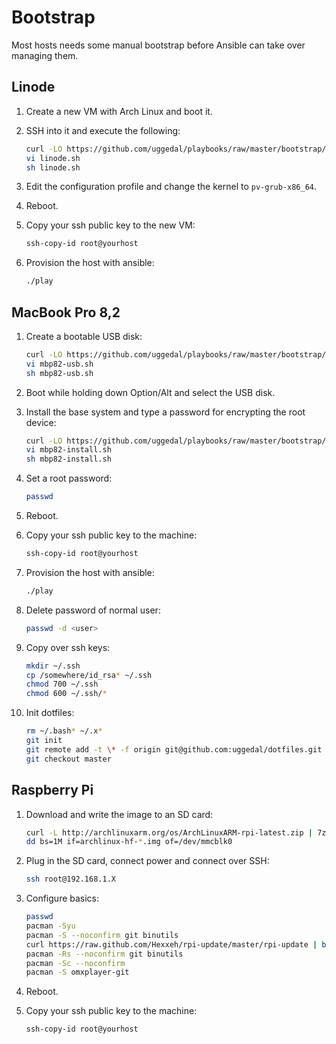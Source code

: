 Bootstrap
=========

Most hosts needs some manual bootstrap before Ansible can take over managing
them.

Linode
------

1. Create a new VM with Arch Linux and boot it.
2. SSH into it and execute the following:

    ```sh
    curl -LO https://github.com/uggedal/playbooks/raw/master/bootstrap/linode.sh
    vi linode.sh
    sh linode.sh
    ```

3. Edit the configuration profile and change the kernel to `pv-grub-x86_64`.
4. Reboot.
5. Copy your ssh public key to the new VM:

    ```sh
    ssh-copy-id root@yourhost
    ```

6. Provision the host with ansible:

    ```sh
    ./play
    ```

MacBook Pro 8,2
---------------

1. Create a bootable USB disk:

    ```sh
    curl -LO https://github.com/uggedal/playbooks/raw/master/bootstrap/mbp82-usb.sh
    vi mbp82-usb.sh
    sh mbp82-usb.sh
    ```

2. Boot while holding down Option/Alt and select the USB disk.
3. Install the base system and type a password for encrypting the root device:

    ```sh
    curl -LO https://github.com/uggedal/playbooks/raw/master/bootstrap/mbp82-install.sh
    vi mbp82-install.sh
    sh mbp82-install.sh
    ```

4. Set a root password:

    ```sh
    passwd
    ```

4. Reboot.
5. Copy your ssh public key to the machine:

    ```sh
    ssh-copy-id root@yourhost
    ```

6. Provision the host with ansible:

    ```sh
    ./play
    ```

7. Delete password of normal user:

    ```sh
    passwd -d <user>
    ```

8. Copy over ssh keys:

    ```sh
    mkdir ~/.ssh
    cp /somewhere/id_rsa* ~/.ssh
    chmod 700 ~/.ssh
    chmod 600 ~/.ssh/*
    ```

9. Init dotfiles:

    ```sh
    rm ~/.bash* ~/.x*
    git init
    git remote add -t \* -f origin git@github.com:uggedal/dotfiles.git
    git checkout master
    ```

Raspberry Pi
------------

1. Download and write the image to an SD card:

    ```sh
    curl -L http://archlinuxarm.org/os/ArchLinuxARM-rpi-latest.zip | 7z x -si
    dd bs=1M if=archlinux-hf-*.img of=/dev/mmcblk0
    ```

2. Plug in the SD card, connect power and connect over SSH:

    ```sh
    ssh root@192.168.1.X
    ```

3. Configure basics:

    ```sh
    passwd
    pacman -Syu
    pacman -S --noconfirm git binutils
    curl https://raw.github.com/Hexxeh/rpi-update/master/rpi-update | bash
    pacman -Rs --noconfirm git binutils
    pacman -Sc --noconfirm
    pacman -S omxplayer-git
    ```

4. Reboot.
5. Copy your ssh public key to the machine:

    ```sh
    ssh-copy-id root@yourhost
    ```
